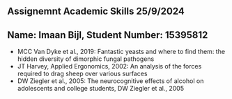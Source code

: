 ## Assignemnt Academic Skills 25/9/2024 ##
 


## Name: Imaan Bijl, Student Number: 15395812 ##


-  MCC Van Dyke et al., 2019: Fantastic yeasts and where to find them: the hidden diversity of dimorphic fungal pathogens
-  JT Harvey, Applied Ergonomics, 2002: An analysis of the forces required to drag sheep over various surfaces
-  DW Ziegler et al., 2005: The neurocognitive effects of alcohol on adolescents and college students,  DW Ziegler et al., 2005 

